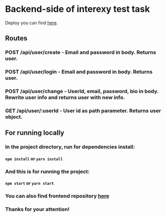 # Backend-side of interexy test task

Deploy you can find [here](https://vladislav-metik-interexy.herokuapp.com). 

## Routes

### POST /api/user/create - Email and password in body. Returns user.
### POST /api/user/login - Email and password in body. Returns user.
### POST /api/user/change - UserId, email, password, bio in body. Rewrite user info and returns user with new info.
### GET /api/user/:userId - User id as path parameter. Returns user object.

## For running locally

### In the project directory, run for dependencies install:
#### `npm install` or `yarn install`

### And this is for running the project:
#### `npm start` or `yarn start`

### You can also find frontend repository [here](https://github.com/destolyar/interexy-test-task)

### Thanks for your attention!
